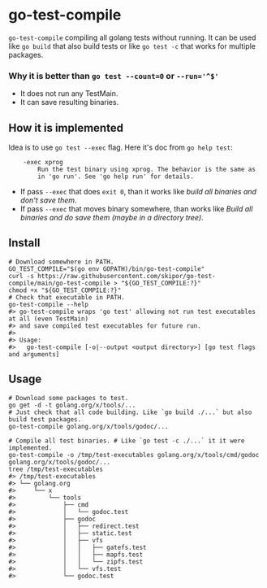 # go-test-compile

`go-test-compile` compiling all golang tests without running. 
It can be used like `go build` that also build tests or like `go test -c` that works for multiple packages.

### Why it is better than `go test --count=0` or `--run='^$'`

* It does not run any TestMain.
* It can save resulting binaries.

## How it is implemented

Idea is to use `go test --exec` flag. Here it's doc from `go help test`:

```
	-exec xprog
	    Run the test binary using xprog. The behavior is the same as
	    in 'go run'. See 'go help run' for details.
```

* If pass `--exec` that does `exit 0`, than it works like  _build all binaries and don't save them_.
* If pass `--exec` that moves binary somewhere, than works like _Build all binaries and do save them (maybe in a directory tree)_.

## Install

```shell
# Download somewhere in PATH. 
GO_TEST_COMPILE="$(go env GOPATH)/bin/go-test-compile"
curl -s https://raw.githubusercontent.com/skipor/go-test-compile/main/go-test-compile > "${GO_TEST_COMPILE:?}"
chmod +x "${GO_TEST_COMPILE:?}"
# Check that executable in PATH.
go-test-compile --help
#> go-test-compile wraps 'go test' allowing not run test executables at all (even TestMain)
#> and save compiled test executables for future run.
#> 
#> Usage:
#>   go-test-compile [-o|--output <output directory>] [go test flags and arguments]
```

## Usage

```shell
# Download some packages to test.
go get -d -t golang.org/x/tools/...
# Just check that all code building. Like `go build ./...` but also build test packages.
go-test-compile golang.org/x/tools/godoc/...  

# Compile all test binaries. # Like `go test -c ./...` it it were implemented.
go-test-compile -o /tmp/test-executables golang.org/x/tools/cmd/godoc golang.org/x/tools/godoc/...
tree /tmp/test-executables
#> /tmp/test-executables
#> └── golang.org
#>     └── x
#>         └── tools
#>             ├── cmd
#>             │   └── godoc.test
#>             ├── godoc
#>             │   ├── redirect.test
#>             │   ├── static.test
#>             │   ├── vfs
#>             │   │   ├── gatefs.test
#>             │   │   ├── mapfs.test
#>             │   │   └── zipfs.test
#>             │   └── vfs.test
#>             └── godoc.test
```
